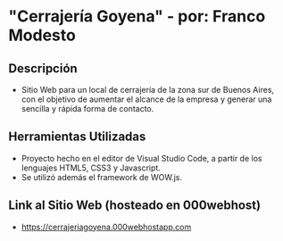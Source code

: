 # "Cerrajería Goyena" - por: Franco Modesto

## Descripción
- Sitio Web para un local de cerrajería de la zona sur de Buenos Aires, con el objetivo de aumentar el alcance de la empresa y generar una sencilla y rápida forma de contacto.

## Herramientas Utilizadas
- Proyecto hecho en el editor de Visual Studio Code, a partir de los lenguajes HTML5, CSS3 y Javascript.
- Se utilizó además el framework de WOW.js.

## Link al Sitio Web (hosteado en 000webhost)
- https://cerrajeriagoyena.000webhostapp.com
